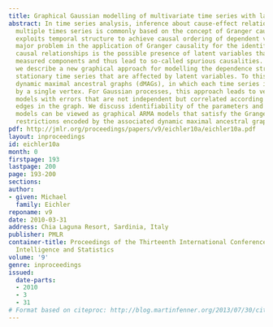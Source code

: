```yaml
---
title: Graphical Gaussian modelling of multivariate time series with latent variables
abstract: In time series analysis, inference about cause-effect relationships among
  multiple times series is commonly based on the concept of Granger causality, which
  exploits temporal structure to achieve causal ordering of dependent variables. One
  major problem in the application of Granger causality for the identification of
  causal relationships is the possible presence of latent variables that affect the
  measured components and thus lead to so-called spurious causalities. In this paper,
  we describe a new graphical approach for modelling the dependence structure of multivariate
  stationary time series that are affected by latent variables. To this end, we introduce
  dynamic maximal ancestral graphs (dMAGs), in which each time series is represented
  by a single vertex. For Gaussian processes, this approach leads to vector autoregressive
  models with errors that are not independent but correlated according to the dashed
  edges in the graph. We discuss identifiability of the parameters and show that these
  models can be viewed as graphical ARMA models that satisfy the Granger causality
  restrictions encoded by the associated dynamic maximal ancestral graph.
pdf: http://jmlr.org/proceedings/papers/v9/eichler10a/eichler10a.pdf
layout: inproceedings
id: eichler10a
month: 0
firstpage: 193
lastpage: 200
page: 193-200
sections: 
author:
- given: Michael
  family: Eichler
reponame: v9
date: 2010-03-31
address: Chia Laguna Resort, Sardinia, Italy
publisher: PMLR
container-title: Proceedings of the Thirteenth International Conference on Artificial
  Intelligence and Statistics
volume: '9'
genre: inproceedings
issued:
  date-parts:
  - 2010
  - 3
  - 31
# Format based on citeproc: http://blog.martinfenner.org/2013/07/30/citeproc-yaml-for-bibliographies/
---
```

